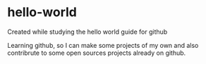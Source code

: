 # hello-world
Created while studying the hello world guide for github

Learning github, so I can make some projects of my own and also contribrute to some open sources projects already on github.
